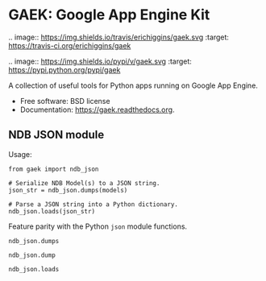 GAEK: Google App Engine Kit
===============================

.. image:: https://img.shields.io/travis/erichiggins/gaek.svg
        :target: https://travis-ci.org/erichiggins/gaek

.. image:: https://img.shields.io/pypi/v/gaek.svg
        :target: https://pypi.python.org/pypi/gaek


A collection of useful tools for Python apps running on Google App Engine.

* Free software: BSD license
* Documentation: https://gaek.readthedocs.org.

NDB JSON module
---------------

Usage:

    from gaek import ndb_json

    # Serialize NDB Model(s) to a JSON string.
    json_str = ndb_json.dumps(models)

    # Parse a JSON string into a Python dictionary.
    ndb_json.loads(json_str)


Feature parity with the Python `json` module functions.

`ndb_json.dumps`

`ndb_json.dump`

`ndb_json.loads`
